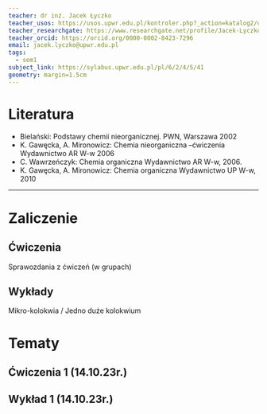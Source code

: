 ```yaml
---
teacher: dr inż. Jacek Łyczko
teacher_usos: https://usos.upwr.edu.pl/kontroler.php?_action=katalog2/osoby/pokazOsobe&os_id=52859
teacher_researchgate: https://www.researchgate.net/profile/Jacek-Lyczko
teacher_orcid: https://orcid.org/0000-0002-8423-7296
email: jacek.lyczko@upwr.edu.pl
tags:
  - sem1
subject_link: https://sylabus.upwr.edu.pl/pl/6/2/4/5/41
geometry: margin=1.5cm
---
```


# Literatura

- Bielański: Podstawy chemii nieorganicznej. PWN, Warszawa 2002
- K. Gawęcka, A. Mironowicz: Chemia nieorganiczna –ćwiczenia Wydawnictwo AR W-w 2006
- C. Wawrzeńczyk: Chemia organiczna Wydawnictwo AR W-w, 2006.
- K. Gawęcka, A. Mironowicz: Chemia organiczna Wydawnictwo UP W-w, 2010

---

# Zaliczenie

## Ćwiczenia

Sprawozdania z ćwiczeń (w grupach)

## Wykłady

Mikro-kolokwia / Jedno duże kolokwium

# Tematy

## Ćwiczenia 1 (14.10.23r.)

## Wykład 1 (14.10.23r.)
